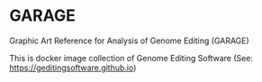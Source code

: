 # GARAGE

Graphic Art Reference for Analysis of Genome Editing (GARAGE)

This is docker image collection of Genome Editing Software (See: https://geditingsoftware.github.io) 
